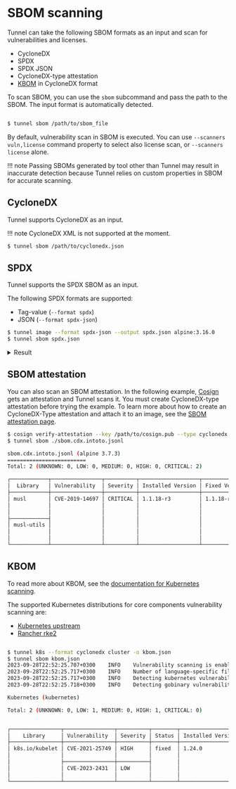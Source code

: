 # SBOM scanning

Tunnel can take the following SBOM formats as an input and scan for vulnerabilities and licenses.

- CycloneDX
- SPDX
- SPDX JSON
- CycloneDX-type attestation
- [KBOM](./kubernetes.md#kbom) in CycloneDX format

To scan SBOM, you can use the `sbom` subcommand and pass the path to the SBOM.
The input format is automatically detected.

```bash

$ tunnel sbom /path/to/sbom_file

```

By default, vulnerability scan in SBOM is executed. You can use `--scanners vuln,license` 
command property to select also license scan, or `--scanners license` alone.

!!! note
    Passing SBOMs generated by tool other than Tunnel may result in inaccurate detection
    because Tunnel relies on custom properties in SBOM for accurate scanning.

## CycloneDX

Tunnel supports CycloneDX as an input.

!!! note
    CycloneDX XML is not supported at the moment.

```bash
$ tunnel sbom /path/to/cyclonedx.json
```

## SPDX

Tunnel supports the SPDX SBOM as an input.

The following SPDX formats are supported:

- Tag-value (`--format spdx`)
- JSON (`--format spdx-json`)

```bash
$ tunnel image --format spdx-json --output spdx.json alpine:3.16.0
$ tunnel sbom spdx.json
```

<details>
<summary>Result</summary>

```
2022-09-15T21:32:27.168+0300    INFO    Vulnerability scanning is enabled
2022-09-15T21:32:27.169+0300    INFO    Detected SBOM format: spdx-json
2022-09-15T21:32:27.210+0300    INFO    Detected OS: alpine
2022-09-15T21:32:27.210+0300    INFO    Detecting Alpine vulnerabilities...
2022-09-15T21:32:27.211+0300    INFO    Number of language-specific files: 0

spdx.json (alpine 3.16.0)
=========================
Total: 5 (UNKNOWN: 0, LOW: 0, MEDIUM: 2, HIGH: 2, CRITICAL: 1)

┌──────────────┬────────────────┬──────────┬───────────────────┬───────────────┬────────────────────────────────────────────────────────────┐
│   Library    │ Vulnerability  │ Severity │ Installed Version │ Fixed Version │                           Title                            │
├──────────────┼────────────────┼──────────┼───────────────────┼───────────────┼────────────────────────────────────────────────────────────┤
│ busybox      │ CVE-2022-30065 │ HIGH     │ 1.35.0-r13        │ 1.35.0-r15    │ busybox: A use-after-free in Busybox's awk applet leads to │
│              │                │          │                   │               │ denial of service...                                       │
│              │                │          │                   │               │ https://avd.aquasec.com/nvd/cve-2022-30065                 │
├──────────────┼────────────────┼──────────┼───────────────────┼───────────────┼────────────────────────────────────────────────────────────┤
│ libcrypto1.1 │ CVE-2022-2097  │ MEDIUM   │ 1.1.1o-r0         │ 1.1.1q-r0     │ openssl: AES OCB fails to encrypt some bytes               │
│              │                │          │                   │               │ https://avd.aquasec.com/nvd/cve-2022-2097                  │
├──────────────┤                │          │                   │               │                                                            │
│ libssl1.1    │                │          │                   │               │                                                            │
│              │                │          │                   │               │                                                            │
├──────────────┼────────────────┼──────────┼───────────────────┼───────────────┼────────────────────────────────────────────────────────────┤
│ ssl_client   │ CVE-2022-30065 │ HIGH     │ 1.35.0-r13        │ 1.35.0-r15    │ busybox: A use-after-free in Busybox's awk applet leads to │
│              │                │          │                   │               │ denial of service...                                       │
│              │                │          │                   │               │ https://avd.aquasec.com/nvd/cve-2022-30065                 │
├──────────────┼────────────────┼──────────┼───────────────────┼───────────────┼────────────────────────────────────────────────────────────┤
│ zlib         │ CVE-2022-37434 │ CRITICAL │ 1.2.12-r1         │ 1.2.12-r2     │ zlib: a heap-based buffer over-read or buffer overflow in  │
│              │                │          │                   │               │ inflate in inflate.c...                                    │
│              │                │          │                   │               │ https://avd.aquasec.com/nvd/cve-2022-37434                 │
└──────────────┴────────────────┴──────────┴───────────────────┴───────────────┴────────────────────────────────────────────────────────────┘
```

</details>

## SBOM attestation

You can also scan an SBOM attestation.
In the following example, [Cosign](https://github.com/sigstore/cosign) gets an attestation and Tunnel scans it.
You must create CycloneDX-type attestation before trying the example.
To learn more about how to create an CycloneDX-Type attestation and attach it to an image, see the [SBOM attestation page](../supply-chain/attestation/sbom.md#sign-with-a-local-key-pair).

```bash
$ cosign verify-attestation --key /path/to/cosign.pub --type cyclonedx <IMAGE> > sbom.cdx.intoto.jsonl
$ tunnel sbom ./sbom.cdx.intoto.jsonl

sbom.cdx.intoto.jsonl (alpine 3.7.3)
=========================
Total: 2 (UNKNOWN: 0, LOW: 0, MEDIUM: 0, HIGH: 0, CRITICAL: 2)

┌────────────┬────────────────┬──────────┬───────────────────┬───────────────┬──────────────────────────────────────────────────────────┐
│  Library   │ Vulnerability  │ Severity │ Installed Version │ Fixed Version │                          Title                           │
├────────────┼────────────────┼──────────┼───────────────────┼───────────────┼──────────────────────────────────────────────────────────┤
│ musl       │ CVE-2019-14697 │ CRITICAL │ 1.1.18-r3         │ 1.1.18-r4     │ musl libc through 1.1.23 has an x87 floating-point stack │
│            │                │          │                   │               │ adjustment im ......                                     │
│            │                │          │                   │               │ https://avd.aquasec.com/nvd/cve-2019-14697               │
├────────────┤                │          │                   │               │                                                          │
│ musl-utils │                │          │                   │               │                                                          │
│            │                │          │                   │               │                                                          │
│            │                │          │                   │               │                                                          │
└────────────┴────────────────┴──────────┴───────────────────┴───────────────┴──────────────────────────────────────────────────────────┘
```

## KBOM

To read more about KBOM, see the [documentation for Kubernetes scanning](./kubernetes.md#kbom).

The supported Kubernetes distributions for core components vulnerability scanning are:

- [Kubernetes upstream](https://github.com/kubernetes/kubernetes)
- [Rancher rke2](https://github.com/rancher/rke2)

```sh

$ tunnel k8s --format cyclonedx cluster -o kbom.json
$ tunnel sbom kbom.json
2023-09-28T22:52:25.707+0300    INFO    Vulnerability scanning is enabled
2023-09-28T22:52:25.717+0300    INFO    Number of language-specific files: 3
2023-09-28T22:52:25.717+0300    INFO    Detecting kubernetes vulnerabilities...
2023-09-28T22:52:25.718+0300    INFO    Detecting gobinary vulnerabilities...

Kubernetes (kubernetes)

Total: 2 (UNKNOWN: 0, LOW: 1, MEDIUM: 0, HIGH: 1, CRITICAL: 0)


┌────────────────┬────────────────┬──────────┬────────┬───────────────────┬────────────────────────────────┬──────────────────────────────────────────────────┐
│    Library     │ Vulnerability  │ Severity │ Status │ Installed Version │          Fixed Version         │                 Title                            │
├────────────────┼────────────────┼──────────┼────────┼───────────────────┼────────────────────────────────┼──────────────────────────────────────────────────┤
│ k8s.io/kubelet │ CVE-2021-25749 │ HIGH     │ fixed  │ 1.24.0            │ 1.22.14, 1.23.11, 1.24.5       │ runAsNonRoot logic bypass for Windows containers │
│                │                │          │        │                   │                                │ https://avd.aquasec.com/nvd/cve-2021-25749       │
│                ├────────────────┼──────────┤        │                   ├────────────────────────────────┼──────────────────────────────────────────────────┤
│                │ CVE-2023-2431  │ LOW      │        │                   │1.24.14, 1.25.9, 1.26.4, 1.27.1 │ Bypass of seccomp profile enforcement            │
│                │                │          │        │                   │                                │ https://avd.aquasec.com/nvd/cve-2023-2431        │
└────────────────┴────────────────┴──────────┴────────┴───────────────────┴────────────────────────────────┴──────────────────────────────────────────────────┘

```
